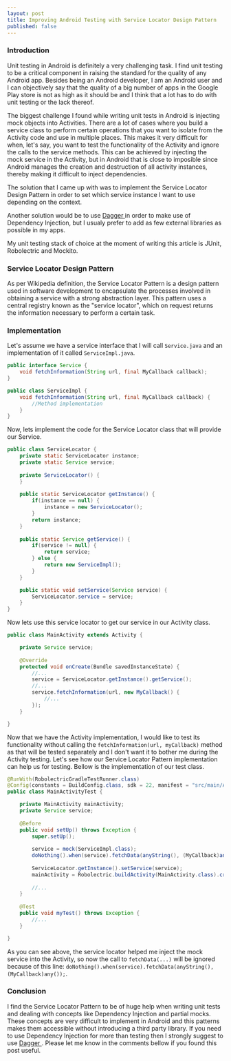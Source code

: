 ```yaml
---
layout: post
title: Improving Android Testing with Service Locator Design Pattern
published: false
---
```


### Introduction

Unit testing in Android is definitely a very challenging task. I find unit testing to be a critical component in raising the standard for the quality of any Android app. Besides being an Android developer, I am an Android user and I can objectively say that the quality of a big number of apps in the Google Play store is not as high as it should be and I think that a lot has to do with unit testing or the lack thereof.

The biggest challenge I found while writing unit tests in Android is injecting mock objects into Activities. There are a lot of cases where you build a service class to perform certain operations that you want to isolate from the Activity code and use in multiple places. This makes it very difficult for when, let's say, you want to test the functionality of the Activity and ignore the calls to the service methods. This can be achieved by injecting the mock service in the Activity, but in Android that is close to imposible since Android manages the creation and destruction of all activity instances, thereby making it difficult to inject dependencies. 

The solution that I came up with was to implement the Service Locator Design Pattern in order to set which service instance I want to use depending on the context.

Another solution would be to use <a href="http://square.github.io/dagger/" target="_blank"> Dagger </a> in order to make use of Dependency Injection, but I usualy prefer to add as few external libraries as possible in my apps.

My unit testing stack of choice at the moment of writing this article is JUnit, Robolectric and Mockito.

### Service Locator Design Pattern

As per Wikipedia definition, the Service Locator Pattern is a design pattern used in software development to encapsulate the processes involved in obtaining a service with a strong abstraction layer. This pattern uses a central registry known as the "service locator", which on request returns the information necessary to perform a certain task.

### Implementation

Let's assume we have a service interface that I will call `Service.java` and an implementation of it called `ServiceImpl.java`.

``` java 
public interface Service {
    void fetchInformation(String url, final MyCallback callback);
}
```

```java
public class ServiceImpl {
    void fetchInformation(String url, final MyCallback callback) {
        //Method implementation
    }
}
```

Now, lets implement the code for the Service Locator class that will provide our Service.

``` java
public class ServiceLocator {
    private static ServiceLocator instance;
    private static Service service;
    
    private ServiceLocator() {
    }
    
    public static ServiceLocator getInstance() {
        if(instance == null) {
            instance = new ServiceLocator();
        }
        return instance;
    }
    
    public static Service getService() {
        if(service != null) {
            return service;
        } else {
            return new ServiceImpl();
        }
    }

    public static void setService(Service service) {
        ServiceLocator.service = service;
    }
}
```

Now lets use this service locator to get our service in our Activity class.

``` java
public class MainActivity extends Activity {

    private Service service;
    
    @Override
    protected void onCreate(Bundle savedInstanceState) {
        //...
        service = ServiceLocator.getInstance().getService();
        //...
        service.fetchInformation(url, new MyCallback() {
            //...
        });
    }

}
```

Now that we have the Activity implementation, I would like to test its functionality without calling the `fetchInformation(url, myCallback)` method as that will be tested separately and I don't want it to bother me during the Activity testing. Let's see how our Service Locator Pattern implementation can help us for testing. Bellow is the implementation of our test class.

``` java
@RunWith(RobolectricGradleTestRunner.class)
@Config(constants = BuildConfig.class, sdk = 22, manifest = "src/main/AndroidManifest.xml")
public class MainActivityTest {

    private MainActivity mainActivity;
    private Service service;
    
    @Before
    public void setUp() throws Exception {
        super.setUp();
        
        service = mock(ServiceImpl.class);
        doNothing().when(service).fetchData(anyString(), (MyCallback)any());
        
        ServiceLocator.getInstance().setService(service);
        mainActivity = Robolectric.buildActivity(MainActivity.class).create().get();
        
        //...
    }
    
    @Test
    public void myTest() throws Exception {
        //...
    }

}
```

As you can see above, the service locator helped me inject the mock service into the Activity, so now the call to `fetchData(...)` will be ignored because of this line: `doNothing().when(service).fetchData(anyString(), (MyCallback)any());`.

### Conclusion

I find the Service Locator Pattern to be of huge help when writing unit tests and dealing with concepts like Dependency Injection and partial mocks. These concepts are very difficult to implement in Android and this patterns makes them accessible without introducing a third party library. If you need to use Dependency Injection for more than testing then I strongly suggest to use <a href="http://square.github.io/dagger/" target="_blank"> Dagger </a>.
Please let me know in the comments bellow if you found this post useful.



